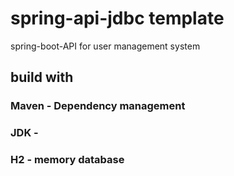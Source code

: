# spring-api-jdbc template
spring-boot-API for user management system

## build with 

### Maven - Dependency management
### JDK - 
### H2 - memory database
